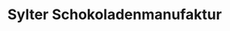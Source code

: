 ---
title: "Sylter Schokoladenmanufaktur"
url: /sylt/sylter-schokoladenmanufaktur-strandstrasse/
shop: Süßwaren
---